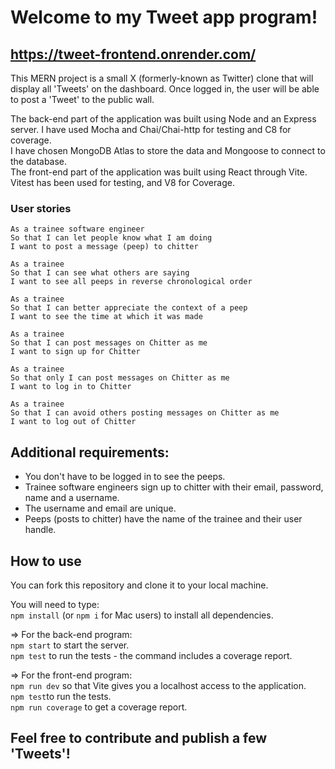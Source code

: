 # Welcome to my Tweet app program!

## https://tweet-frontend.onrender.com/

This MERN project is a small X (formerly-known as Twitter) clone that will display all 'Tweets' on the dashboard. Once logged in, the user will be able to post a 'Tweet' to the public wall.

The back-end part of the application was built using Node and an Express server. I have used Mocha and Chai/Chai-http for testing and C8 for coverage. <br>
I have chosen MongoDB Atlas to store the data and Mongoose to connect to the database. <br>
The front-end part of the application was built using React through Vite. Vitest has been used for testing, and V8 for Coverage.

### User stories

```
As a trainee software engineer
So that I can let people know what I am doing
I want to post a message (peep) to chitter
```
```
As a trainee
So that I can see what others are saying
I want to see all peeps in reverse chronological order
```
```
As a trainee
So that I can better appreciate the context of a peep
I want to see the time at which it was made
```
```
As a trainee
So that I can post messages on Chitter as me
I want to sign up for Chitter
```
```
As a trainee
So that only I can post messages on Chitter as me
I want to log in to Chitter
```
```
As a trainee
So that I can avoid others posting messages on Chitter as me
I want to log out of Chitter
```

## Additional requirements:

- You don't have to be logged in to see the peeps.
- Trainee software engineers sign up to chitter with their email, password, name and a username.
- The username and email are unique.
- Peeps (posts to chitter) have the name of the trainee and their user handle.

## How to use

You can fork this repository and clone it to your local machine.

You will need to type:<br>
`npm install` (or `npm i` for Mac users) to install all dependencies.

=> For the back-end program:<br>
`npm start` to start the server.<br>
`npm test` to run the tests - the command includes a coverage report.

=> For the front-end program:<br>
`npm run dev` so that Vite gives you a localhost access to the application. <br>
`npm test`to run the tests. <br>
`npm run coverage` to get a coverage report.

## Feel free to contribute and publish a few 'Tweets'!
